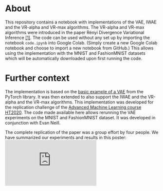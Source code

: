 # About
This repository contains a notebook with implementations of the VAE, IWAE and the VR-alpha and VR-max algorithms. 
The VR-alpha and VR-max algorithms were introduced in the paper Rényi Divergence Variational Inference [[1]](https://arxiv.org/pdf/1602.02311.pdf). 
The code can be used without any set up by importing the notebook `code.ipynb` into Google Colab. (Simply create a new Google Colab notebook and
choose to import a new notebook from GitHub.) This allows using the implementation
with the MNIST and FashionMNIST datasets which will be automatically downloaded upon first running the code.

# Further context
The implementation is based on the [basic example of a VAE](https://github.com/pytorch/examples/blob/master/vae/main.py) from the PyTorch library.
It was then extended to also support the IWAE and the VR-alpha and the VR-max algorithms.
This implementation was developed for the replication challenge of the 
[Advanced Machine Learning course HT2020](https://www.cs.ox.ac.uk/teaching/internal/courses/2019-2020/advml/material.html).
The code made available here allows rerunning the VAE experiments on the MNIST and FashionMNIST dataset.
It was developed in conjunction with Evan Neill. 

The complete replication of the paper was a group effort by four people. 
We have summarized our experiments and results in this poster:
 ![Renyi Poster](https://github.com/arnegebert/vae-iwae-vralpha/blob/master/poster.pdf)
 

